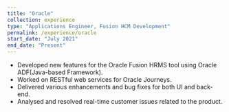 ```yaml
---
title: "Oracle"
collection: experience
type: "Applications Engineer, Fusion HCM Development"
permalink: /experience/oracle
start_date: "July 2021"
end_date: "Present" 
---
```


- Developed new features for the Oracle Fusion HRMS tool using Oracle ADF(Java-based Framework).
- Worked on RESTful web services for Oracle Journeys.
- Delivered various enhancements and bug fixes for both UI and back-end.
- Analysed and resolved real-time customer issues related to the product.
